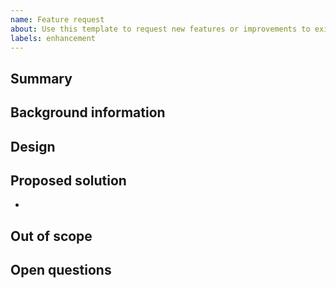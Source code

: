 ```yaml
---
name: Feature request
about: Use this template to request new features or improvements to existing features.
labels: enhancement
---
```


## Summary

<!-- Provide a one-sentence summary of the requested change. -->

## Background information

<!-- Provide any relevant context to explain why and in what scenario(s) is this feature needed. -->

## Design

<!-- Provide screenshots and a link to any relevant designs. -->

## Proposed solution

<!-- Give a detailed list of requirements that describe the feature proposal. -->

-

## Out of scope

<!-- Optional: Mention what changes are out of scope for this feature request. Link to related issues here. -->

## Open questions

<!--Optional: Include open questions, can be removed if there are no questions. -->
